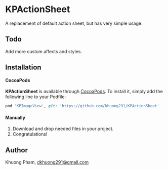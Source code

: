 # KPActionSheet

A replacement of default action sheet, but has very simple usage.

## Todo

Add more custom affects and styles.

## Installation

#### CocoaPods
**KPActionSheet** is available through [CocoaPods](http://cocoapods.org). To install
it, simply add the following line to your Podfile:

```ruby
pod 'KPImageView', git: 'https://github.com/khuong291/KPActionSheet'
```

#### Manually
1. Download and drop needed files in your project.  
2. Congratulations!  

## Author

Khuong Pham, dkhuong291@gmail.com